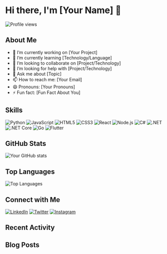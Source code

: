 # Hi there, I'm [Your Name] 👋

![Profile views](https://gpvc.arturio.dev/[YourUsername])

## About Me

- 🔭 I’m currently working on [Your Project]
- 🌱 I’m currently learning [Technology/Language]
- 👯 I’m looking to collaborate on [Project/Technology]
- 🤔 I’m looking for help with [Project/Technology]
- 💬 Ask me about [Topic]
- 📫 How to reach me: [Your Email]
- 😄 Pronouns: [Your Pronouns]
- ⚡ Fun fact: [Fun Fact About You]

## Skills

![Python](https://img.shields.io/badge/Python-3776AB?style=for-the-badge&logo=python&logoColor=white)
![JavaScript](https://img.shields.io/badge/JavaScript-F7DF1E?style=for-the-badge&logo=javascript&logoColor=black)
![HTML5](https://img.shields.io/badge/HTML5-E34F26?style=for-the-badge&logo=html5&logoColor=white)
![CSS3](https://img.shields.io/badge/CSS3-1572B6?style=for-the-badge&logo=css3&logoColor=white)
![React](https://img.shields.io/badge/React-61DAFB?style=for-the-badge&logo=react&logoColor=black)
![Node.js](https://img.shields.io/badge/Node.js-339933?style=for-the-badge&logo=nodedotjs&logoColor=white)
![C#](https://img.shields.io/badge/C%23-239120?style=for-the-badge&logo=c-sharp&logoColor=white)
![.NET](https://img.shields.io/badge/.NET-512BD4?style=for-the-badge&logo=dotnet&logoColor=white)
![.NET Core](https://img.shields.io/badge/.NET%20Core-512BD4?style=for-the-badge&logo=dotnet&logoColor=white)
![Go](https://img.shields.io/badge/Go-00ADD8?style=for-the-badge&logo=go&logoColor=white)
![Flutter](https://img.shields.io/badge/Flutter-02569B?style=for-the-badge&logo=flutter&logoColor=white)

## GitHub Stats

![Your GitHub stats](https://github-readme-stats.vercel.app/api?username=nzkyyds&show_icons=true&theme=radical)

## Top Languages

![Top Languages](https://github-readme-stats.vercel.app/api/top-langs/?username=nzkyyds&layout=compact&theme=radical)

## Connect with Me

[![LinkedIn](https://img.shields.io/badge/LinkedIn-0A66C2?style=for-the-badge&logo=linkedin&logoColor=white)](https://www.linkedin.com/in/[YourLinkedInUsername]/)
[![Twitter](https://img.shields.io/badge/Twitter-1DA1F2?style=for-the-badge&logo=twitter&logoColor=white)](https://twitter.com/[YourTwitterUsername])
[![Instagram](https://img.shields.io/badge/Instagram-E4405F?style=for-the-badge&logo=instagram&logoColor=white)](https://www.instagram.com/[YourInstagramUsername]/)

## Recent Activity

<!--START_SECTION:activity-->
<!--END_SECTION:activity-->

## Blog Posts

<!-- BLOG-POST-LIST:START -->
<!-- BLOG-POST-LIST:END -->

